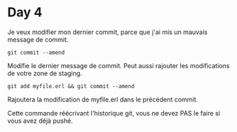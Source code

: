 # Day 4

Je veux modifier mon dernier commit, parce que j'ai mis un mauvais
message de commit.

    git commit --amend

Modifie le dernier message de commit. Peut aussi rajouter les
modifications de votre zone de staging.

    git add myfile.erl && git commit --amend

Rajoutera la modification de myfile.erl dans le précédent commit.

Cette commande réécrivant l'historique git, vous ne devez PAS le faire
si vous avez déjà pushé.
